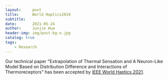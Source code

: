 ```yaml
---
layout:     post
title:      World Haptics2019
subtitle:    
date:       2021-05-24
author:     Junjie Hua
header-img: img/post-bg-o.jpg
catalog: true
tags:
    - Research
---
```


Our technical paper "Extrapolation of Thermal Sensation and A Neuron-Like Model
Based on Distribution Difference and Interactions of Thermoreceptors" has been accepted by [IEEE World Haptics 2021](https://2021.worldhaptics.org/).

